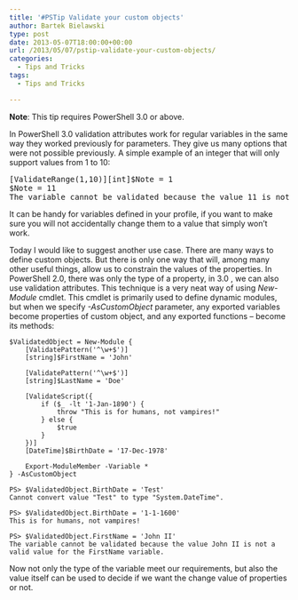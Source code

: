 ```yaml
---
title: '#PSTip Validate your custom objects'
author: Bartek Bielawski
type: post
date: 2013-05-07T18:00:00+00:00
url: /2013/05/07/pstip-validate-your-custom-objects/
categories:
  - Tips and Tricks
tags:
  - Tips and Tricks

---
```

**Note**: This tip requires PowerShell 3.0 or above.

In PowerShell 3.0 validation attributes work for regular variables in the same way they worked previously for parameters. They give us many options that were not possible previously. A simple example of an integer that will only support values from 1 to 10:

<pre class="brush: powershell; title: ; notranslate" title="">[ValidateRange(1,10)][int]$Note = 1
$Note = 11
The variable cannot be validated because the value 11 is not a valid value for the Note variable.
</pre>

It can be handy for variables defined in your profile, if you want to make sure you will not accidentally change them to a value that simply won’t work.

Today I would like to suggest another use case. There are many ways to define custom objects. But there is only one way that will, among many other useful things, allow us to constrain the values of the properties. In PowerShell 2.0, there was only the type of a property, in 3.0 , we can also use validation attributes. This technique is a very neat way of using _New-Module_ cmdlet. This cmdlet is primarily used to define dynamic modules, but when we specify _-AsCustomObject_ parameter, any exported variables become properties of custom object, and any exported functions – become its methods:

```
$ValidatedObject = New-Module {
    [ValidatePattern('^\w+$')]
    [string]$FirstName = 'John'

    [ValidatePattern('^\w+$')]
    [string]$LastName = 'Doe'

    [ValidateScript({
        if ($_ -lt '1-Jan-1890') {
            throw "This is for humans, not vampires!"
        } else {
            $true
        }
    })]
	[DateTime]$BirthDate = '17-Dec-1978'

	Export-ModuleMember -Variable *
} -AsCustomObject

PS> $ValidatedObject.BirthDate = 'Test'
Cannot convert value "Test" to type "System.DateTime".

PS> $ValidatedObject.BirthDate = '1-1-1600'
This is for humans, not vampires!

PS> $ValidatedObject.FirstName = 'John II'
The variable cannot be validated because the value John II is not a valid value for the FirstName variable.
```

Now not only the type of the variable meet our requirements, but also the value itself can be used to decide if we want the change value of properties or not.